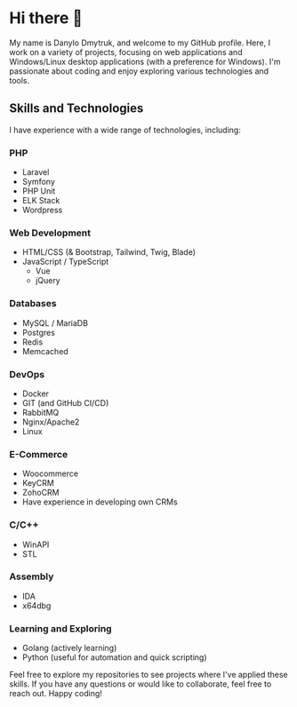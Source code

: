 # Hi there 👋

My name is Danylo Dmytruk, and welcome to my GitHub profile. Here, I work on a variety of projects, focusing on web applications and Windows/Linux desktop applications (with a preference for Windows). I'm passionate about coding and enjoy exploring various technologies and tools.

## Skills and Technologies

I have experience with a wide range of technologies, including:

### PHP
- Laravel
- Symfony
- PHP Unit
- ELK Stack
- Wordpress

### Web Development
- HTML/CSS (& Bootstrap, Tailwind, Twig, Blade)
- JavaScript / TypeScript
  - Vue
  - jQuery

### Databases
- MySQL / MariaDB
- Postgres
- Redis
- Memcached

### DevOps
- Docker
- GIT (and GitHub CI/CD)
- RabbitMQ
- Nginx/Apache2
- Linux

### E-Commerce 
- Woocommerce
- KeyCRM
- ZohoCRM
- Have experience in developing own CRMs


### C/C++
- WinAPI
- STL

### Assembly
- IDA
- x64dbg

### Learning and Exploring
- Golang (actively learning)
- Python (useful for automation and quick scripting)

Feel free to explore my repositories to see projects where I've applied these skills. If you have any questions or would like to collaborate, feel free to reach out. Happy coding!
